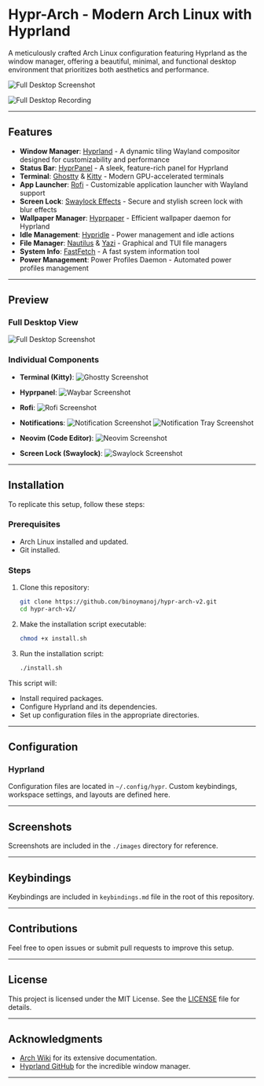 # Hypr-Arch - Modern Arch Linux with Hyprland

A meticulously crafted Arch Linux configuration featuring Hyprland as the window manager, offering a beautiful, minimal, and functional desktop environment that prioritizes both aesthetics and performance.

![Full Desktop Screenshot](./images/multi-tile.png)

![Full Desktop Recording](./images/demo.gif)

---

## Features

- **Window Manager**: [Hyprland](https://github.com/hyprwm/Hyprland) - A dynamic tiling Wayland compositor designed for customizability and performance
- **Status Bar**: [HyprPanel](https://hyprpanel.com/) - A sleek, feature-rich panel for Hyprland
- **Terminal**: [Ghostty](https://ghostty.org/) & [Kitty](https://github.com/kovidgoyal/kitty) - Modern GPU-accelerated terminals
- **App Launcher**: [Rofi](https://github.com/in0ni/rofi-wayland) - Customizable application launcher with Wayland support
- **Screen Lock**: [Swaylock Effects](https://github.com/mortie/swaylock-effects) - Secure and stylish screen lock with blur effects
- **Wallpaper Manager**: [Hyprpaper](https://github.com/hyprwm/hyprpaper) - Efficient wallpaper daemon for Hyprland
- **Idle Management**: [Hypridle](https://github.com/hyprwm/hypridle) - Power management and idle actions
- **File Manager**: [Nautilus](https://apps.gnome.org/Nautilus/) & [Yazi](https://github.com/sxyazi/yazi) - Graphical and TUI file managers
- **System Info**: [FastFetch](https://github.com/fastfetch-cli/fastfetch) - A fast system information tool
- **Power Management**: Power Profiles Daemon - Automated power profiles management

---

## Preview

### Full Desktop View
![Full Desktop Screenshot](./images/multi-tile.png)

### Individual Components

- **Terminal (Kitty)**:
  ![Ghostty Screenshot](./images/terminal.png)

- **Hyprpanel**:
  ![Waybar Screenshot](./images/hyprpanel.png)

- **Rofi**:
  ![Rofi Screenshot](./images/rofi.png)

- **Notifications**:
  ![Notification Screenshot](./images/notification.png)
  ![Notification Tray Screenshot](./images/notification-tray.png)

- **Neovim (Code Editor)**:
  ![Neovim Screenshot](./images/neovim.png)

- **Screen Lock (Swaylock)**:
  ![Swaylock Screenshot](./images/swaylock.jpg)

---

## Installation

To replicate this setup, follow these steps:

### Prerequisites
- Arch Linux installed and updated.
- Git installed.

### Steps

1. Clone this repository:
   ```bash
   git clone https://github.com/binoymanoj/hypr-arch-v2.git
   cd hypr-arch-v2/
   ```

2. Make the installation script executable:
   ```bash
   chmod +x install.sh
   ```

3. Run the installation script:
   ```bash
   ./install.sh
   ```

This script will:
- Install required packages.
- Configure Hyprland and its dependencies.
- Set up configuration files in the appropriate directories.

---

## Configuration

### Hyprland
Configuration files are located in `~/.config/hypr`. Custom keybindings, workspace settings, and layouts are defined here.

---

## Screenshots

Screenshots are included in the `./images` directory for reference.

---

## Keybindings

Keybindings are included in `keybindings.md` file in the root of this repository.

---

## Contributions

Feel free to open issues or submit pull requests to improve this setup.

---

## License

This project is licensed under the MIT License. See the [LICENSE](LICENSE) file for details.

---

## Acknowledgments

- [Arch Wiki](https://wiki.archlinux.org/) for its extensive documentation.
- [Hyprland GitHub](https://github.com/hyprwm/Hyprland) for the incredible window manager.

---

